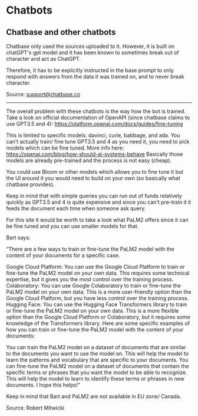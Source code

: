 # Chatbots

## Chatbase and other chatbots

Chatbase only used the sources uploaded to it. However, it is built on chatGPT's gpt model and it has been known to sometimes break out of character and act as ChatGPT.

Therefore, it has to be explicitly instructed in the base prompt to only respond with answers from the data it was trained on, and to never break character.

Source: support@chatbase.co

---

The overall problem with these chatbots is the way how the bot is trained. Take a look on official documentation of OpenAPI (since chatbase claims to use GPT3.5 and 4): https://platform.openai.com/docs/guides/fine-tuning

This is limited to specific models: davinci, curie, babbage, and ada. You can't actually train/ fine tune  GPT3.5 and 4 as you need it, you need to pick models which can be fine tuned. More info here: https://openai.com/blog/how-should-ai-systems-behave
Basically those models are already pre-trained and the process is not easy (cheap).

You could use Bloom or other models which allows you to fine tune it but the UI around it you would need to build on your own (so basically what chatbase provides).

Keep in mind that with simple queries you can run out of funds relatively quickly as GPT3.5 and 4 is quite expensive and since you can't pre-train it it feeds the document each time when someone ask query.

For this site it would be worth to take a look what PaLM2 offers since it can be fine tuned and you can use smaller models for that.

Bart says:

“There are a few ways to train or fine-tune the PaLM2 model with the content of your documents for a specific case.

Google Cloud Platform: You can use the Google Cloud Platform to train or fine-tune the PaLM2 model on your own data. This requires some technical expertise, but it gives you the most control over the training process.
Colaboratory: You can use Google Colaboratory to train or fine-tune the PaLM2 model on your own data. This is a more user-friendly option than the Google Cloud Platform, but you have less control over the training process.
Hugging Face: You can use the Hugging Face Transformers library to train or fine-tune the PaLM2 model on your own data. This is a more flexible option than the Google Cloud Platform or Colaboratory, but it requires some knowledge of the Transformers library.
Here are some specific examples of how you can train or fine-tune the PaLM2 model with the content of your documents:

You can train the PaLM2 model on a dataset of documents that are similar to the documents you want to use the model on. This will help the model to learn the patterns and vocabulary that are specific to your documents.
You can fine-tune the PaLM2 model on a dataset of documents that contain the specific terms or phrases that you want the model to be able to recognize. This will help the model to learn to identify these terms or phrases in new documents.
I hope this helps!”

Keep in mind that Bart and PaLM2 are not available in EU zone/ Canada.

Source: Robert Mitwicki


